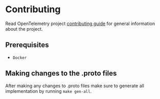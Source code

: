 # Contributing

Read OpenTelemetry project [contributing
guide](https://github.com/open-telemetry/community/blob/main/CONTRIBUTING.md)
for general information about the project.

## Prerequisites

- `Docker`

## Making changes to the .proto files

After making any changes to .proto files make sure to generate all
implementation by running `make gen-all`.
